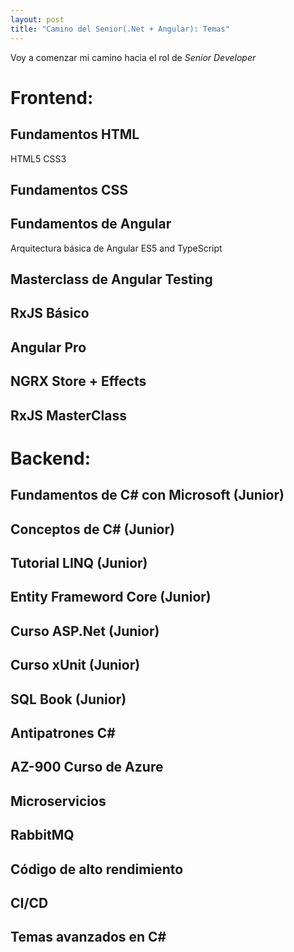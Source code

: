 ```yaml
---
layout: post
title: "Camino del Senior(.Net + Angular): Temas"
---
```

Voy a comenzar mi camino hacia el rol de *Senior Developer*<!--more-->

# Frontend:

## Fundamentos HTML
HTML5
CSS3
## Fundamentos CSS
## Fundamentos de Angular
Arquitectura básica de Angular
ES5 and TypeScript
## Masterclass de Angular Testing
## RxJS Básico
## Angular Pro
## NGRX Store + Effects
## RxJS MasterClass

# Backend:
## Fundamentos de C# con Microsoft (Junior)
## Conceptos de C# (Junior)
## Tutorial LINQ (Junior)
## Entity Frameword Core (Junior)
## Curso ASP.Net (Junior)
## Curso xUnit (Junior)
## SQL Book (Junior)

## Antipatrones C#
## AZ-900 Curso de Azure
## Microservicios
## RabbitMQ
## Código de alto rendimiento
## CI/CD
## Temas avanzados en C#